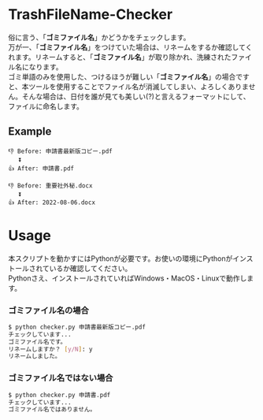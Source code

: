 # TrashFileName-Checker
俗に言う、「**ゴミファイル名**」かどうかをチェックします。<br>
万が一、「**ゴミファイル名**」をつけていた場合は、リネームをするか確認してくれます。リネームすると、「**ゴミファイル名**」が取り除かれ、洗練されたファイル名になります。<br>
ゴミ単語のみを使用した、つけるほうが難しい「**ゴミファイル名**」の場合ですと、本ツールを使用することでファイル名が消滅してしまい、よろしくありません。そんな場合は、日付を誰が見ても美しい(?)と言えるフォーマットにして、ファイルに命名します。

## Example
```
👎 Before: 申請書最新版コピー.pdf
   ⏬
👍 After: 申請書.pdf

👎 Before: 重要社外秘.docx
   ⏬
👍 After: 2022-08-06.docx
```

# Usage
本スクリプトを動かすにはPythonが必要です。お使いの環境にPythonがインストールされているか確認してください。<br>
Pythonさえ、インストールされていればWindows・MacOS・Linuxで動作します。

### ゴミファイル名の場合
```bash
$ python checker.py 申請書最新版コピー.pdf
チェックしています...
ゴミファイル名です。
リネームしますか？ [y/N]: y
リネームしました。
```

### ゴミファイル名ではない場合
```bash
$ python checker.py 申請書.pdf
チェックしています...
ゴミファイル名ではありません。
```
